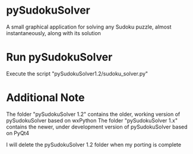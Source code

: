 pySudokuSolver
==============

A small graphical application for solving any Sudoku puzzle, almost instantaneously, along with its solution


Run pySudokuSolver
==================
Execute the script "pySudokuSolver1.2/sudoku_solver.py"


Additional Note
================
The folder "pySudokuSolver 1.2" contains the older, working version of pySudokuSolver based on wxPython
The folder "pySudokuSolver 1.x" contains the newer, under development version of pySudokuSolver based on PyQt4

I will delete the pySudokuSolver 1.2 folder when my porting is complete

